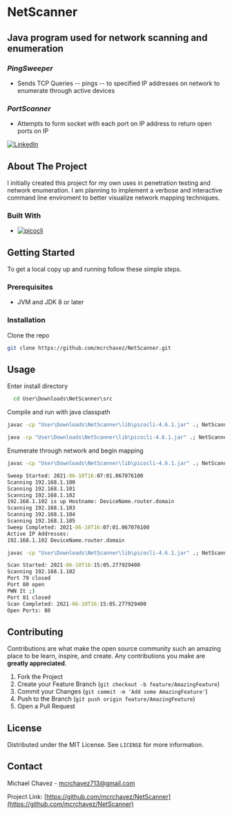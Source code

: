 # NetScanner
## Java program used for network scanning and enumeration  




### *PingSweeper* 
- Sends TCP Queries -- pings -- to specified IP addresses on network to enumerate through active devices

### *PortScanner* 
- Attempts to form socket with each port on IP address to return open ports on IP 




<!-- PROJECT SHIELDS -->
<!--
*** I'm using markdown "reference style" links for readability.
*** Reference links are enclosed in brackets [ ] instead of parentheses ( ).
*** See the bottom of this document for the declaration of the reference variables
*** for contributors-url, forks-url, etc. This is an optional, concise syntax you may use.
*** https://www.markdownguide.org/basic-syntax/#reference-style-links
-->

[![LinkedIn][linkedin-shield]][linkedin-url]










<!-- ABOUT THE PROJECT -->
## About The Project

I initially created this project for my own uses in penetration testing and network enumeration. I am planning to implement a verbose and interactive command line enviroment to better visualize network mapping techniques.

<!--[![Product Name Screen Shot][product-screenshot]](https://example.com)-->



### Built With

* [![picocli](https://img.shields.io/badge/picocli-4.6.1-green.svg)](https://github.com/remkop/picocli)


<!-- GETTING STARTED -->
## Getting Started

To get a local copy up and running follow these simple steps.

### Prerequisites

* JVM and JDK 8 or later


### Installation

Clone the repo
   ```sh
   git clone https://github.com/mcrchavez/NetScanner.git
   ```
   <!--
2. Install NPM packages
   ```sh
   npm install
   ```
   -->



<!-- USAGE EXAMPLES -->
## Usage
Enter install directory
 ```cmd
   cd User\Downloads\NetScanner\src
   ```
Compile and run with java classpath
   ```cmd
   javac -cp "User\Downloads\NetScanner\lib\picocli-4.6.1.jar" .; NetScanner.java
   ```
   ```cmd
   java -cp "User\Downloads\NetScanner\lib\picocli-4.6.1.jar" .; NetScanner --help
   ```
Enumerate through network and begin mapping
 ```cmd
javac -cp "User\Downloads\NetScanner\lib\picocli-4.6.1.jar" .; NetScanner -P -t 192.168.1. -v -r 100 105

Sweep Started: 2021-06-10T16:07:01.067076100
Scanning 192.168.1.100
Scanning 192.168.1.101
Scanning 192.168.1.102
192.168.1.102 is up Hostname: DeviceName.router.domain
Scanning 192.168.1.103
Scanning 192.168.1.104
Scanning 192.168.1.105
Sweep Completed: 2021-06-10T16:07:01.067076100
Active IP Addresses:
192.168.1.102 DeviceName.router.domain
   ```
   
   ```cmd
   javac -cp "User\Downloads\NetScanner\lib\picocli-4.6.1.jar" .; NetScanner -Ps -t 192.168.1.102 -v -r 79 81

   Scan Started: 2021-06-10T16:15:05.277929400
   Scanning 192.168.1.102
   Port 79 closed
   Port 80 open
   PWN It ;)
   Port 81 closed
   Scan Completed: 2021-06-10T16:15:05.277929400
   Open Ports: 80

   ```








<!-- CONTRIBUTING -->
## Contributing

Contributions are what make the open source community such an amazing place to be learn, inspire, and create. Any contributions you make are **greatly appreciated**.

1. Fork the Project
2. Create your Feature Branch (`git checkout -b feature/AmazingFeature`)
3. Commit your Changes (`git commit -m 'Add some AmazingFeature'`)
4. Push to the Branch (`git push origin feature/AmazingFeature`)
5. Open a Pull Request



<!-- LICENSE -->
## License

Distributed under the MIT License. See `LICENSE` for more information.



<!-- CONTACT -->
## Contact

Michael Chavez - mcrchavez713@gmail.com

Project Link: [https://github.com/mcrchavez/NetScanner](https://github.com/mcrchavez/NetScanner)







<!-- MARKDOWN LINKS & IMAGES -->
<!-- https://www.markdownguide.org/basic-syntax/#reference-style-links -->
[contributors-shield]: https://img.shields.io/github/contributors/mcrchavez/repo.svg?style=for-the-badge
[contributors-url]: https://github.com/mcrchavez/repo/graphs/contributors
[forks-shield]: https://img.shields.io/github/forks/mcrchavez/repo.svg?style=for-the-badge
[forks-url]: https://github.com/mcrchavez/repo/network/members
[stars-shield]: https://img.shields.io/github/stars/mcrchavez/repo.svg?style=for-the-badge
[stars-url]: https://github.com/mcrchavez/repo/stargazers
[issues-shield]: https://img.shields.io/github/issues/mcrchavez/repo.svg?style=for-the-badge
[issues-url]: https://github.com/mcrchavez/repo/issues
[license-shield]: https://img.shields.io/github/license/mcrchavez/repo.svg?style=for-the-badge
[license-url]: https://github.com/mcrchavez/repo/blob/master/LICENSE.txt
[linkedin-shield]: https://img.shields.io/badge/-LinkedIn-black.svg?style=for-the-badge&logo=linkedin&colorB=555
[linkedin-url]: https://linkedin.com/in/michael-chavez-804687206
